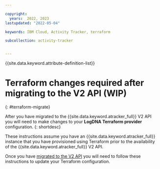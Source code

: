 ```yaml
---

copyright:
  years:  2022, 2023
lastupdated: "2022-05-04"

keywords: IBM Cloud, Activity Tracker, terraform

subcollection: activity-tracker


---
```


{{site.data.keyword.attribute-definition-list}}



# Terraform changes required after migrating to the V2 API (WIP)
{: #terraform-migrate}

After you have migrated to the {{site.data.keyword.atracker_full}} V2 API you will need to make changes to your **LogDNA Terraform provider** configuration.
{: shortdesc}

These instructions assume you have an {{site.data.keyword.atracker_full}} instance that you have provisioned using Terraform prior to the availability of the {{site.data.keyword.atracker_full}} V2 API.

Once you have [migrated to the V2 API](/docs/activity-tracker?topic=activity-tracker-migrate-resources) you will need to follow these instructions to update your Terraform configuration.
